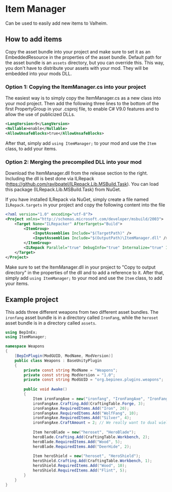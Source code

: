# Item Manager

Can be used to easily add new items to Valheim.

## How to add items

Copy the asset bundle into your project and make sure to set it as an EmbeddedResource in the properties of the asset bundle.
Default path for the asset bundle is an `assets` directory, but you can override this.
This way, you don't have to distribute your assets with your mod. They will be embedded into your mods DLL.

### Option 1: Copying the ItemManager.cs into your project

The easiest way is to simply copy the ItemManager.cs as a new class into your mod project.
Then add the following three lines to the bottom of the first PropertyGroup in your .csproj file, to enable C# V9.0 features and to allow the use of publicized DLLs.

```xml
<LangVersion>9</LangVersion>
<Nullable>enable</Nullable>
<AllowUnsafeBlocks>true</AllowUnsafeBlocks>
```

After that, simply add `using ItemManager;` to your mod and use the `Item` class, to add your items.

### Option 2: Merging the precompiled DLL into your mod

Download the ItemManager.dll from the release section to the right.
Including the dll is best done via ILRepack (https://github.com/ravibpatel/ILRepack.Lib.MSBuild.Task). You can load this package (ILRepack.Lib.MSBuild.Task) from NuGet.

If you have installed ILRepack via NuGet, simply create a file named `ILRepack.targets` in your project and copy the following content into the file

```xml
<?xml version="1.0" encoding="utf-8"?>
<Project xmlns="http://schemas.microsoft.com/developer/msbuild/2003">
    <Target Name="ILRepacker" AfterTargets="Build">
        <ItemGroup>
            <InputAssemblies Include="$(TargetPath)" />
            <InputAssemblies Include="$(OutputPath)\ItemManager.dll" />
        </ItemGroup>
        <ILRepack Parallel="true" DebugInfo="true" Internalize="true" InputAssemblies="@(InputAssemblies)" OutputFile="$(TargetPath)" TargetKind="SameAsPrimaryAssembly" LibraryPath="$(OutputPath)" />
    </Target>
</Project>
```

Make sure to set the ItemManager.dll in your project to "Copy to output directory" in the properties of the dll and to add a reference to it.
After that, simply add `using ItemManager;` to your mod and use the `Item` class, to add your items.

## Example project

This adds three different weapons from two different asset bundles. The `ironfang` asset bundle is in a directory called `IronFang`, while the `heroset` asset bundle is in a directory called `assets`.

```csharp
using BepInEx;
using ItemManager;

namespace Weapons
{
	[BepInPlugin(ModGUID, ModName, ModVersion)]
	public class Weapons : BaseUnityPlugin
	{
		private const string ModName = "Weapons";
		private const string ModVersion = "1.0";
		private const string ModGUID = "org.bepinex.plugins.weapons";
		
		public void Awake()
		{
			Item ironFangAxe = new("ironfang", "IronFangAxe", "IronFang");
			ironFangAxe.Crafting.Add(CraftingTable.Forge, 3);
			ironFangAxe.RequiredItems.Add("Iron", 20);
			ironFangAxe.RequiredItems.Add("WolfFang", 10);
			ironFangAxe.RequiredItems.Add("Silver", 4);
			ironFangAxe.CraftAmount = 2; // We really want to dual wield these
			
			Item heroBlade = new("heroset", "HeroBlade");
			heroBlade.Crafting.Add(CraftingTable.Workbench, 2);
			heroBlade.RequiredItems.Add("Wood", 5);
			heroBlade.RequiredItems.Add("DeerHide", 2);
			
			Item heroShield = new("heroset", "HeroShield");
			heroShield.Crafting.Add(CraftingTable.Workbench, 1);
			heroShield.RequiredItems.Add("Wood", 10);
			heroShield.RequiredItems.Add("Flint", 5);
		}
	}
}

```
